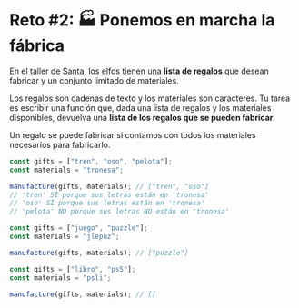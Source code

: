 # Reto #2: 🏭 Ponemos en marcha la fábrica

En el taller de Santa, los elfos tienen una **lista de regalos** que desean
fabricar y un conjunto limitado de materiales.

Los regalos son cadenas de texto y los materiales son caracteres. Tu tarea es
escribir una función que, dada una lista de regalos y los materiales
disponibles, devuelva una **lista de los regalos que se pueden fabricar**.

Un regalo se puede fabricar si contamos con todos los materiales necesarios para
fabricarlo.

```js
const gifts = ["tren", "oso", "pelota"];
const materials = "tronesa";

manufacture(gifts, materials); // ["tren", "oso"]
// 'tren' SÍ porque sus letras están en 'tronesa'
// 'oso' SÍ porque sus letras están en 'tronesa'
// 'pelota' NO porque sus letras NO están en 'tronesa'

const gifts = ["juego", "puzzle"];
const materials = "jlepuz";

manufacture(gifts, materials); // ["puzzle"]

const gifts = ["libro", "ps5"];
const materials = "psli";

manufacture(gifts, materials); // []
```

